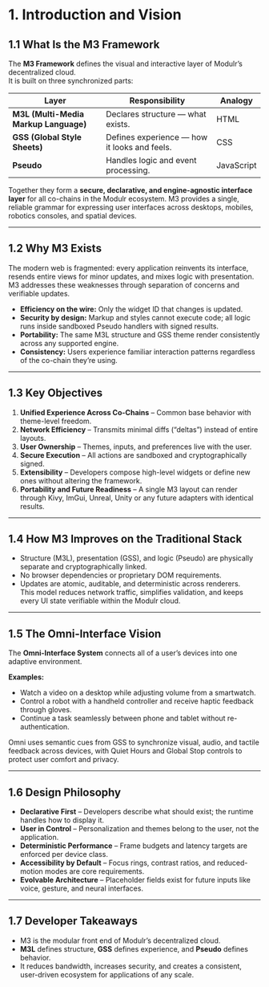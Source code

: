 # 1. Introduction and Vision

## 1.1 What Is the M3 Framework

The **M3 Framework** defines the visual and interactive layer of Modulr’s decentralized cloud.  
It is built on three synchronized parts:

|Layer|Responsibility|Analogy|
|---|---|---|
|**M3L (Multi-Media Markup Language)**|Declares structure — what exists.|HTML|
|**GSS (Global Style Sheets)**|Defines experience — how it looks and feels.|CSS|
|**Pseudo**|Handles logic and event processing.|JavaScript|

Together they form a **secure, declarative, and engine-agnostic interface layer** for all co-chains in the Modulr ecosystem. M3 provides a single, reliable grammar for expressing user interfaces across desktops, mobiles, robotics consoles, and spatial devices.

---

## 1.2 Why M3 Exists

The modern web is fragmented: every application reinvents its interface, resends entire views for minor updates, and mixes logic with presentation.  
M3 addresses these weaknesses through separation of concerns and verifiable updates.

- **Efficiency on the wire:** Only the widget ID that changes is updated.
- **Security by design:** Markup and styles cannot execute code; all logic runs inside sandboxed Pseudo handlers with signed results.
- **Portability:** The same M3L structure and GSS theme render consistently across any supported engine.
- **Consistency:** Users experience familiar interaction patterns regardless of the co-chain they’re using.

---

## 1.3 Key Objectives

1. **Unified Experience Across Co-Chains** – Common base behavior with theme-level freedom.
2. **Network Efficiency** – Transmits minimal diffs (“deltas”) instead of entire layouts.
3. **User Ownership** – Themes, inputs, and preferences live with the user.
4. **Secure Execution** – All actions are sandboxed and cryptographically signed.
5. **Extensibility** – Developers compose high-level widgets or define new ones without altering the framework.
6. **Portability and Future Readiness** – A single M3 layout can render through Kivy, ImGui, Unreal, Unity or any future adapters with identical results.

---

## 1.4 How M3 Improves on the Traditional Stack

- Structure (M3L), presentation (GSS), and logic (Pseudo) are physically separate and cryptographically linked.
- No browser dependencies or proprietary DOM requirements.
- Updates are atomic, auditable, and deterministic across renderers.  
    This model reduces network traffic, simplifies validation, and keeps every UI state verifiable within the Modulr cloud.

---

## 1.5 The Omni-Interface Vision

The **Omni-Interface System** connects all of a user’s devices into one adaptive environment.

**Examples:**

- Watch a video on a desktop while adjusting volume from a smartwatch.
- Control a robot with a handheld controller and receive haptic feedback through gloves.
- Continue a task seamlessly between phone and tablet without re-authentication.

Omni uses semantic cues from GSS to synchronize visual, audio, and tactile feedback across devices, with Quiet Hours and Global Stop controls to protect user comfort and privacy.

---

## 1.6 Design Philosophy

- **Declarative First** – Developers describe what should exist; the runtime handles how to display it.
- **User in Control** – Personalization and themes belong to the user, not the application.
- **Deterministic Performance** – Frame budgets and latency targets are enforced per device class.
- **Accessibility by Default** – Focus rings, contrast ratios, and reduced-motion modes are core requirements.
- **Evolvable Architecture** – Placeholder fields exist for future inputs like voice, gesture, and neural interfaces.

---

## 1.7 Developer Takeaways

- M3 is the modular front end of Modulr’s decentralized cloud.
- **M3L** defines structure, **GSS** defines experience, and **Pseudo** defines behavior.
- It reduces bandwidth, increases security, and creates a consistent, user-driven ecosystem for applications of any scale.